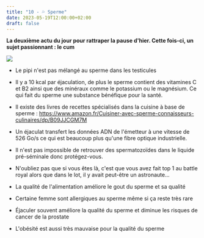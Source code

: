 ```yaml
---
title: "10 - 💦 Sperme"
date: 2023-05-19T12:00:00+02:00
draft: false
---
```


**La deuxième actu du jour pour rattraper la pause d'hier. Cette fois-ci, un sujet passionnant : le cum**

![](/img/10.jpg)

- Le pipi n'est pas mélangé au sperme dans les testicules

- Il y a 10 kcal par éjaculation, de plus le sperme contient des vitamines C et B2 ainsi que des minéraux comme le potassium ou le magnésium. Ce qui fait du sperme une substance bénéfique pour la santé.

- Il existe des livres de recettes spécialisés dans la cuisine à base de sperme : https://www.amazon.fr/Cuisiner-avec-sperme-connaisseurs-culinaires/dp/B09JJCGM7M

- Un éjaculat transfert les données ADN de l'émetteur à une vitesse de 526 Go/s ce qui est beaucoup plus qu'une fibre optique industrielle.

- Il n'est pas impossible de retrouver des spermatozoïdes dans le liquide pré-séminale donc protégez-vous.  

- N'oubliez pas que si vous êtes là, c'est que vous avez fait top 1 au battle royal alors que dans le lot, il y avait peut-être un astronaute...

- La qualité de l'alimentation améliore le gout du sperme et sa qualité

- Certaine femme sont allergiques au sperme même si ça reste très rare

- Éjaculer souvent améliore la qualité du sperme et diminue les risques de cancer de la prostate

- L'obésité est aussi très mauvaise pour la qualité du sperme
